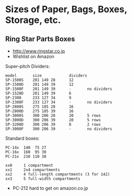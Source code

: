 Sizes of Paper, Bags, Boxes, Storage, etc.
==========================================

Ring Star Parts Boxes
---------------------

* <http://www.ringstar.co.jp>
* Wishlist on Amazon

Super-pitch Dividers:

    model       size            dividers
    SP-1500S    201 149 28      12
    SP-1500D    201 149 39      12
    SP-1500F    201 149 39      -       no dividers
    SP-1520D    201 149 39      6
    SP-2300     233 127 34      9
    SP-2300F    233 127 34      -       no dividers
    SP-2800S    275 185 28      16
    SP-2800D    275 185 39      16
    SP-3000S    300 206 28      20      5 rows
    SP-3000D    300 206 39      20      5 rows
    SP-3200D    300 206 39      8       2 rows
    SP-3000F    300 206 39      -       no dividers

Standard boxes:

    PC-14x  140  75 27
    PC-16x  160  95 30
    PC-21x  210 110 38

    xx0     1 compartment
    xx1     2x4 compartments
    xx2     4 full-length compartments (3 for 142)
    xx3     5 full-width compartments

- PC-212 hard to get on amazon.co.jp

